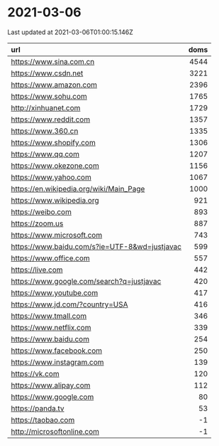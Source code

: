 # 2021-03-06

<!-- BEGIN -->
Last updated at 2021-03-06T01:00:15.146Z

url | doms
:- | -:
https://www.sina.com.cn | 4544
https://www.csdn.net | 3221
https://www.amazon.com | 2396
https://www.sohu.com | 1765
http://xinhuanet.com | 1729
https://www.reddit.com | 1357
https://www.360.cn | 1335
https://www.shopify.com | 1306
https://www.qq.com | 1207
https://www.okezone.com | 1156
https://www.yahoo.com | 1067
https://en.wikipedia.org/wiki/Main_Page | 1000
https://www.wikipedia.org | 921
https://weibo.com | 893
https://zoom.us | 887
https://www.microsoft.com | 743
https://www.baidu.com/s?ie=UTF-8&wd=justjavac | 599
https://www.office.com | 557
https://live.com | 442
https://www.google.com/search?q=justjavac | 420
https://www.youtube.com | 417
https://www.jd.com/?country=USA | 416
https://www.tmall.com | 346
https://www.netflix.com | 339
https://www.baidu.com | 254
https://www.facebook.com | 250
https://www.instagram.com | 139
https://vk.com | 120
https://www.alipay.com | 112
https://www.google.com | 80
https://panda.tv | 53
https://taobao.com | -1
http://microsoftonline.com | -1
<!-- END -->
